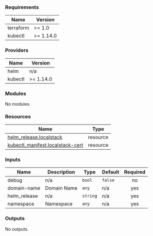 <!-- BEGIN_TF_DOCS -->
### Requirements

| Name | Version |
|------|---------|
| terraform | >= 1.0 |
| kubectl | >= 1.14.0 |

### Providers

| Name | Version |
|------|---------|
| helm | n/a |
| kubectl | >= 1.14.0 |

### Modules

No modules.

### Resources

| Name | Type |
|------|------|
| [helm_release.localstack](https://registry.terraform.io/providers/hashicorp/helm/latest/docs/resources/release) | resource |
| [kubectl_manifest.localstack-cert](https://registry.terraform.io/providers/gavinbunney/kubectl/latest/docs/resources/manifest) | resource |

### Inputs

| Name | Description | Type | Default | Required |
|------|-------------|------|---------|:--------:|
| debug | n/a | `bool` | `false` | no |
| domain-name | Domain Name | `any` | n/a | yes |
| helm\_release | n/a | `string` | n/a | yes |
| namespace | Namespace | `any` | n/a | yes |

### Outputs

No outputs.
<!-- END_TF_DOCS -->